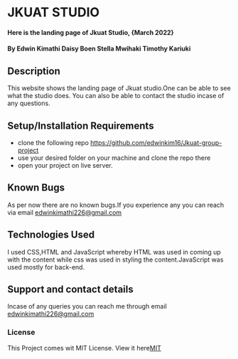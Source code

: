 # JKUAT STUDIO
#### Here is the landing page of Jkuat Studio, {March 2022}
#### By **Edwin Kimathi** **Daisy Boen** **Stella Mwihaki** **Timothy Kariuki**
## Description
This website shows the landing page of Jkuat studio.One can be able to see
what the studio does. You can also be able to
contact the studio incase of any questions.
## Setup/Installation Requirements
* clone the following repo https://github.com/edwinkim16/Jkuat-group-project
* use your desired folder on your machine and clone
the repo there
* open your project on live server.

## Known Bugs
 As per now there are no known bugs.If you experience any you can reach via email edwinkimathi226@gmail.com
## Technologies Used
I used CSS,HTML and JavaScript whereby HTML was used in coming up with the content while css was used in styling the content.JavaScript was used mostly for back-end.
## Support and contact details
Incase of any queries you can reach me through email edwinkimathi226@gmail.com
### License
This Project comes wit MIT License. View it here<a href="https://github.com/edwinkim16/Jkuat-group-project/blob/gh-pages/License">MIT</a>
 
  
